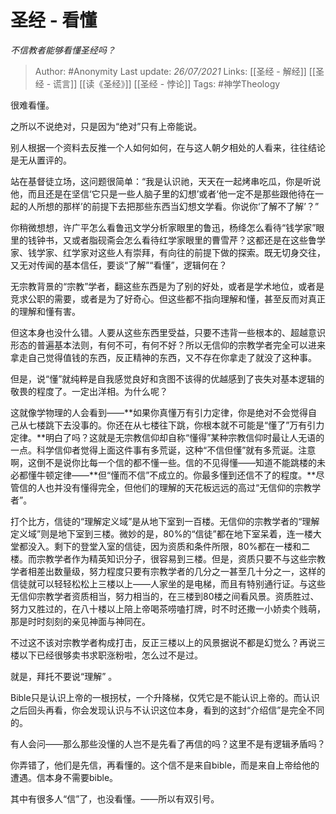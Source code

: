 # 圣经 - 看懂
*不信教者能够看懂圣经吗？*

> Author: #Anonymity 
Last update: *26/07/2021* 
Links: [[圣经 - 解经]] [[圣经 - 谎言]] [[读《圣经》]] [[圣经 - 悖论]]
Tags: #神学Theology 
  

很难看懂。

之所以不说绝对，只是因为“绝对”只有上帝能说。

别人根据一个资料去反推一个人如何如何，在与这人朝夕相处的人看来，往往结论是无从置评的。

站在基督徒立场，这问题很简单：“我是认识祂，天天在一起烤串吃瓜，你是听说他，而且还是在坚信‘它只是一些人脑子里的幻想’或者‘他一定不是那些跟他待在一起的人所想的那样’的前提下去把那些东西当幻想文学看。你说你‘了解不了解’？”

你稍微想想，许广平怎么看鲁迅文学分析家眼里的鲁迅，杨绛怎么看待“钱学家”眼里的钱钟书，又或者脂砚斋会怎么看待红学家眼里的曹雪芹？这都还是在这些鲁学家、钱学家、红学家对这些人有崇拜，有向往的前提下做的探索。既无切身交往，又无对传闻的基本信任，要谈“了解”“看懂”，逻辑何在？

无宗教背景的“宗教”学者，翻这些东西是为了别的好处，或者是学术地位，或者是竞求公职的需要，或者是为了好奇心。但这些都不指向理解和懂，甚至反而对真正的理解和懂有害。

但这本身也没什么错。人要从这些东西里受益，只要不违背一些根本的、超越意识形态的普遍基本法则，有何不可，有何不好？所以无信仰的宗教学者完全可以进来拿走自己觉得值钱的东西，反正精神的东西，又不存在你拿走了就没了这种事。

但是，说“懂”就纯粹是自我感觉良好和贪图不该得的优越感到了丧失对基本逻辑的敬畏的程度了。一定出洋相。为什么呢？

这就像学物理的人会看到——**如果你真懂万有引力定律，你是绝对不会觉得自己从七楼跳下去没事的。你还在从七楼往下跳，你根本就不可能是“懂了”万有引力定律。**明白了吗？这就是无宗教信仰却自称“懂得”某种宗教信仰时最让人无语的一点。科学信仰者觉得上面这件事有多荒诞，这种“不信但懂”就有多荒诞。注意啊，这倒不是说你比每一个信的都不懂一些。信的不见得懂——知道不能跳楼的未必都懂牛顿定律——**但“懂而不信”不成立的。你最多懂到还信不了的程度。**尽管信的人也并没有懂得完全，但他们的理解的天花板远远的高过“无信仰的宗教学者”。

打个比方，信徒的“理解定义域”是从地下室到一百楼。无信仰的宗教学者的“理解定义域”则是地下室到三楼。微妙的是，80%的“信徒”都在地下室呆着，连一楼大堂都没入。剩下的登堂入室的信徒，因为资质和条件所限，80%都在一楼和二楼。而宗教学者作为精英知识分子，很容易到三楼。但是，资质只要不与这些宗教学者相差出数量级，努力程度只要有宗教学者的几分之一甚至几十分之一，这样的信徒就可以轻轻松松上三楼以上——人家坐的是电梯，而且有特别通行证。与这些无信仰宗教学者资质相当，努力相当的，在三楼到80楼之间看风景。资质胜过、努力又胜过的，在八十楼以上陪上帝喝茶唠嗑打牌，时不时还撒一小娇卖个贱萌，那是时时刻刻的亲见神面与神同在。

不过这不该对宗教学者构成打击，反正三楼以上的风景据说不都是幻觉么？再说三楼以下已经很够卖书求职涨粉啦，怎么过不是过。

就是，拜托不要说“理解” 。

  

Bible只是认识上帝的一根拐杖，一个升降梯，仅凭它是不能认识上帝的。而认识之后回头再看，你会发现认识与不认识这位本身，看到的这封“介绍信”是完全不同的。

有人会问——那么那些没懂的人岂不是先看了再信的吗？这里不是有逻辑矛盾吗？

你弄错了，他们是先信，再看懂的。这个信不是来自bible，而是来自上帝给他的遭遇。信本身不需要bible。

其中有很多人“信”了，也没看懂。——所以有双引号。